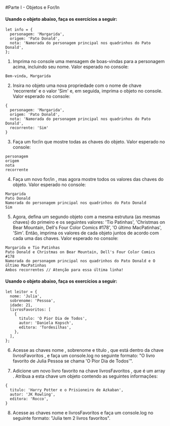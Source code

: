 #Parte I - Objetos e For/In

#### Usando o objeto abaixo, faça os exercícios a seguir:

```
let info = {
  personagem: 'Margarida',
  origem: 'Pato Donald',
  nota: 'Namorada do personagem principal nos quadrinhos do Pato Donald',
};
```

1. Imprima no console uma mensagem de boas-vindas para a personagem acima, incluindo seu nome. Valor esperado no console:

```
Bem-vinda, Margarida
```

2. Insira no objeto uma nova propriedade com o nome de chave 'recorrente' e o valor 'Sim' e, em seguida, imprima o objeto no console. Valor esperado no console:

```
{
  personagem: 'Margarida',
  origem: 'Pato Donald',
  nota: 'Namorada do personagem principal nos quadrinhos do Pato Donald',
  recorrente: 'Sim'
}
```

3. Faça um for/in que mostre todas as chaves do objeto. Valor esperado no console:

```
personagem
origem
nota
recorrente
```

4. Faça um novo for/in , mas agora mostre todos os valores das chaves do objeto. Valor esperado no console:

```
Margarida
Pato Donald
Namorada do personagem principal nos quadrinhos do Pato Donald
Sim
```

5. Agora, defina um segundo objeto com a mesma estrutura (as mesmas chaves) do primeiro e os seguintes valores: 'Tio Patinhas', 'Christmas on Bear Mountain, Dell's Four Color Comics #178', 'O último MacPatinhas', 'Sim'. Então, imprima os valores de cada objeto juntos de acordo com cada uma das chaves. Valor esperado no console:

```
Margarida e Tio Patinhas
Pato Donald e Christmas on Bear Mountain, Dell's Four Color Comics #178
Namorada do personagem principal nos quadrinhos do Pato Donald e O último MacPatinhas
Ambos recorrentes // Atenção para essa última linha!
```

#### Usando o objeto abaixo, faça os exercícios a seguir:

```
let leitor = {
  nome: 'Julia',
  sobrenome: 'Pessoa',
  idade: 21,
  livrosFavoritos: [
    {
      titulo: 'O Pior Dia de Todos',
      autor: 'Daniela Kopsch',
      editora: 'Tordesilhas',
    },
  ],
};
```

6. Acesse as chaves nome , sobrenome e titulo , que está dentro da chave livrosFavoritos , e faça um console.log no seguinte formato: "O livro favorito de Julia Pessoa se chama 'O Pior Dia de Todos'".

7. Adicione um novo livro favorito na chave livrosFavoritos , que é um array . Atribua a esta chave um objeto contendo as seguintes informações:

```
{
  titulo: 'Harry Potter e o Prisioneiro de Azkaban',
  autor: 'JK Rowling',
  editora: 'Rocco',
}
```

8. Acesse as chaves nome e livrosFavoritos e faça um console.log no seguinte formato: "Julia tem 2 livros favoritos".
